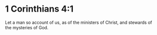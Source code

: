 # 1 Corinthians 4:1

Let a man so account of us, as of the ministers of Christ, and stewards of the mysteries of God.